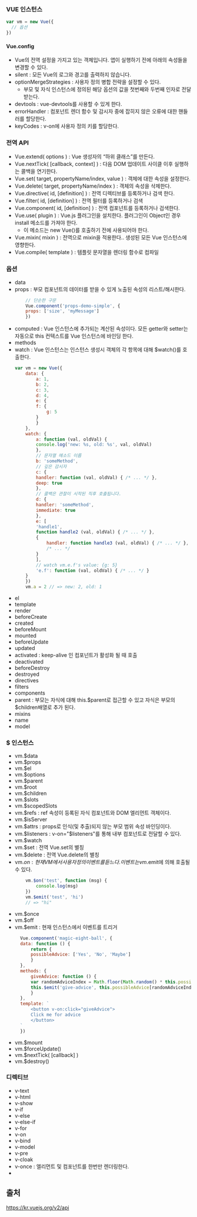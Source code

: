 ### VUE 인스턴스
~~~ js
var vm = new Vue({
  // 옵션
})
~~~

#### Vue.config
- Vue의 전역 설정을 가지고 있는 객체입니다. 앱이 실행하기 전에 아래의 속성들을 변경할 수 있다.
- silent : 모든 Vue의 로그와 경고를 출력하지 않습니다.
- optionMergeStrategies : 사용자 정의 병합 전략을 설정할 수 있다.
  - 부모 및 자식 인스턴스에 정의된 해당 옵션의 값을 첫번째와 두번째 인자로 전달 받는다.
- devtools : vue-devtools를 사용할 수 있게 한다.
- errorHandler : 컴포넌트 렌더 함수 및 감시자 중에 잡히지 않은 오류에 대한 핸들러를 할당한다.
- keyCodes : v-on에 사용자 정의 키를 할당한다.


### 전역 API
- Vue.extend( options ) : Vue 생성자의 “하위 클래스”를 만든다.
- Vue.nextTick( [callback, context] ) : 다음 DOM 업데이트 사이클 이후 실행하는 콜백을 연기한다.
- Vue.set( target, propertyName/index, value ) : 객체에 대한 속성을 설정한다.
- Vue.delete( target, propertyName/index ) : 객체의 속성을 삭제한다.
- Vue.directive( id, [definition] ) : 전역 디렉티브를 등록하거나 검색 한다.
- Vue.filter( id, [definition] ) : 전역 필터를 등록하거나 검색
- Vue.component( id, [definition] ) : 전역 컴포넌트를 등록하거나 검색한다.
- Vue.use( plugin ) : Vue.js 플러그인을 설치한다. 플러그인이 Object인 경우 install 메소드를 가져야 한다.
  - 이 메소드는 new Vue()를 호출하기 전에 사용되어야 한다.
- Vue.mixin( mixin ) : 전역으로 mixin을 적용한다.. 생성된 모든 Vue 인스턴스에 영향한다.
- Vue.compile( template ) : 템플릿 문자열을 렌더링 함수로 컴파일
  

### 옵션
- data
- props : 부모 컴포넌트의 데이터를 받을 수 있게 노출된 속성의 리스트/해시한다.
    ~~~ js
        // 단순한 구문
        Vue.component('props-demo-simple', {
        props: ['size', 'myMessage']
        })
    ~~~
- computed : Vue 인스턴스에 추가되는 계산된 속성이다. 모든 getter와 setter는 자동으로 this 컨텍스트를 Vue 인스턴스에 바인딩 한다.
- methods
- watch : Vue 인스턴스는 인스턴스 생성시 객체의 각 항목에 대해 $watch()를 호출한다.
    ~~~ js
    var vm = new Vue({
        data: {
            a: 1,
            b: 2,
            c: 3,
            d: 4,
            e: {
            f: {
                g: 5
            }
            }
        },
        watch: {
            a: function (val, oldVal) {
            console.log('new: %s, old: %s', val, oldVal)
            },
            // 문자열 메소드 이름
            b: 'someMethod',
            // 깊은 감시자
            c: {
            handler: function (val, oldVal) { /* ... */ },
            deep: true
            },
            // 콜백은 관찰이 시작된 직후 호출됩니다.
            d: {
            handler: 'someMethod',
            immediate: true
            },
            e: [
            'handle1',
            function handle2 (val, oldVal) { /* ... */ },
            {
                handler: function handle3 (val, oldVal) { /* ... */ },
                /* ... */
            }
            ],
            // watch vm.e.f's value: {g: 5}
            'e.f': function (val, oldVal) { /* ... */ }
        }
        })
        vm.a = 2 // => new: 2, old: 1
    ~~~
- el
- template
- render
- beforeCreate
- created
- beforeMount
- mounted
- beforeUpdate
- updated
- activated : keep-alive 인 컴포넌트가 활성화 될 때 호출
- deactivated
- beforeDestroy
- destroyed
- directives
- filters
- components
- parent : 부모는 자식에 대해 this.$parent로 접근할 수 있고 자식은 부모의 $children배열로 추가 된다.
- mixins
- name
- model


### $ 인스턴스
- vm.$data
- vm.$props
- vm.$el
- vm.$options
- vm.$parent
- vm.$root
- vm.$children
- vm.$slots
- vm.$scopedSlots
- vm.$refs : ref 속성이 등록된 자식 컴포넌트와 DOM 엘리먼트 객체이다.
- vm.$isServer
- vm.$attrs : props로 인식(및 추출)되지 않는 부모 범위 속성 바인딩이다.
- vm.$listeners : v-on="$listeners"를 통해 내부 컴포넌트로 전달할 수 있다.
- vm.$watch
- vm.$set : 전역 Vue.set의 별칭 
- vm.$delete : 전역 Vue.delete의 별칭 
- vm.$on : 현재 VM에서 사용자 정의 이벤트를 듣느다. 이벤트는 vm.$emit에 의해 호출될 수 있다.
    ~~~ js
        vm.$on('test', function (msg) {
            console.log(msg)
        })
        vm.$emit('test', 'hi')
        // => "hi"
    ~~~
- vm.$once
- vm.$off
- vm.$emit : 현재 인스턴스에서 이벤트를 트리거
  ~~~ js
    Vue.component('magic-eight-ball', {
    data: function () {
        return {
        possibleAdvice: ['Yes', 'No', 'Maybe']
        }
    },
    methods: {
        giveAdvice: function () {
        var randomAdviceIndex = Math.floor(Math.random() * this.possibleAdvice.length)
        this.$emit('give-advice', this.possibleAdvice[randomAdviceIndex])
        }
    },
    template: `
        <button v-on:click="giveAdvice">
        Click me for advice
        </button>
    `
    })
  ~~~
- vm.$mount
- vm.$forceUpdate()
- vm.$nextTick( [callback] )
- vm.$destroy()
  

### 디렉티브
- v-text
- v-html
- v-show
- v-if
- v-else
- v-else-if
- v-for
- v-on
- v-bind
- v-model
- v-pre
- v-cloak
- v-once : 엘리먼트 및 컴포넌트를 한번만 렌더링한다.
- 



## 출처
https://kr.vuejs.org/v2/api
